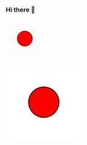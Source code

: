 ### Hi there 👋

<svg viewBox="0 0 100 100" width="100px" xmlns="http://www.w3.org/2000/svg" xmlns:xlink="http://www.w3.org/1999/xlink">
<circle cx="50" cy="50" r="20" stroke="black" fill="red" />
</svg>

![SVG](https://github.com/andrebell/andrebell/raw/master/simple.svg)

<!--
**andrebell/andrebell** is a ✨ _special_ ✨ repository because its `README.md` (this file) appears on your GitHub profile.

Here are some ideas to get you started:

- 🔭 I’m currently working on ...
- 🌱 I’m currently learning ...
- 👯 I’m looking to collaborate on ...
- 🤔 I’m looking for help with ...
- 💬 Ask me about ...
- 📫 How to reach me: ...
- 😄 Pronouns: ...
- ⚡ Fun fact: ...
-->
